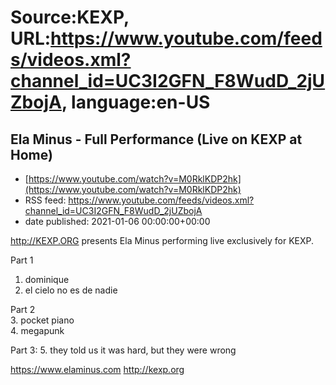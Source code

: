 # Source:KEXP, URL:https://www.youtube.com/feeds/videos.xml?channel_id=UC3I2GFN_F8WudD_2jUZbojA, language:en-US

## Ela Minus - Full Performance (Live on KEXP at Home)
 - [https://www.youtube.com/watch?v=M0RklKDP2hk](https://www.youtube.com/watch?v=M0RklKDP2hk)
 - RSS feed: https://www.youtube.com/feeds/videos.xml?channel_id=UC3I2GFN_F8WudD_2jUZbojA
 - date published: 2021-01-06 00:00:00+00:00

http://KEXP.ORG presents Ela Minus performing live exclusively for KEXP. 

Part 1 
1. dominique 
2. el cielo no es de nadie 

Part 2  
3. pocket piano  
4. megapunk 

Part 3: 
5. they told us it was hard, but they were wrong

https://www.elaminus.com
http://kexp.org

